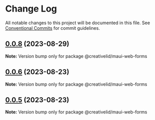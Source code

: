 # Change Log

All notable changes to this project will be documented in this file.
See [Conventional Commits](https://conventionalcommits.org) for commit guidelines.

## [0.0.8](https://github.com/Creative-Lid/lib-maui/compare/@creativelid/maui-web-forms@0.0.7...@creativelid/maui-web-forms@0.0.8) (2023-08-29)

**Note:** Version bump only for package @creativelid/maui-web-forms





## [0.0.6](https://github.com/Creative-Lid/lib-maui/compare/@creativelid/maui-web-forms@0.0.5...@creativelid/maui-web-forms@0.0.6) (2023-08-23)

**Note:** Version bump only for package @creativelid/maui-web-forms





## [0.0.5](https://github.com/Creative-Lid/lib-maui/compare/@creativelid/maui-web-forms@0.0.4...@creativelid/maui-web-forms@0.0.5) (2023-08-23)

**Note:** Version bump only for package @creativelid/maui-web-forms
